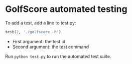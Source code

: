 GolfScore automated testing
===========================
To add a test, add a line to test.py:

```python
test(2, './golfscore -h')
```
* First argument: the test id
* Second argument: the test command

Run ```python test.py``` to run the automated test suite.

